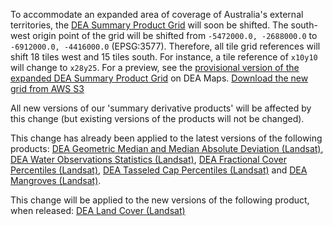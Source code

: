 To accommodate an expanded area of coverage of Australia's external territories, the [DEA Summary Product Grid](/guides/reference/collection_3_summary_grid/) will soon be shifted. The south-west origin point of the grid will be shifted from `-5472000.0, -2688000.0` to `-6912000.0, -4416000.0` (EPSG:3577). Therefore, all tile grid references will shift 18 tiles west and 15 tiles south. For instance, a tile reference of `x10y10` will change to `x28y25`. For a preview, see the [provisional version of the expanded DEA Summary Product Grid](https://maps.dea.ga.gov.au/#share=s-avXJqwjUtf55qGUmweYY5KYoVnI) on DEA Maps. [Download the new grid from AWS S3](https://dea-public-data.s3.ap-southeast-2.amazonaws.com/derivative/ga_summary_grid_c3_expanded.geojson)

All new versions of our 'summary derivative products' will be affected by this change (but existing versions of the products will not be changed).

This change has already been applied to the latest versions of the following products: [DEA Geometric Median and Median Absolute Deviation (Landsat)](/data/product/dea-geometric-median-and-median-absolute-deviation-landsat/), [DEA Water Observations Statistics (Landsat)](/data/product/dea-water-observations-statistics-landsat/), [DEA Fractional Cover Percentiles (Landsat)](/data/product/dea-fractional-cover-percentiles-landsat/), [DEA Tasseled Cap Percentiles (Landsat)](/data/product/dea-tasseled-cap-percentiles-landsat/) and [DEA Mangroves (Landsat)](/data/product/dea-mangroves/).

This change will be applied to the new versions of the following product, when released: [DEA Land Cover (Landsat)](/data/product/dea-land-cover-landsat/)
